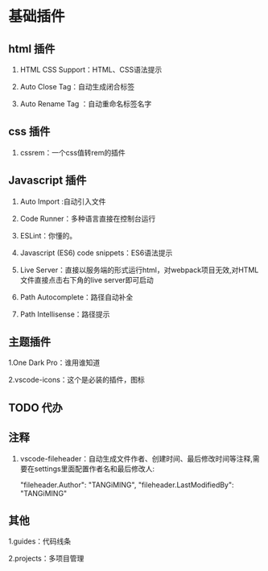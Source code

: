 # 基础插件

## html 插件

1. HTML CSS Support：HTML、CSS语法提示

2. Auto Close Tag：自动生成闭合标签

3. Auto Rename Tag ：自动重命名标签名字

## css 插件

1. cssrem：一个css值转rem的插件

## Javascript 插件

1. Auto Import :自动引入文件

2. Code Runner：多种语言直接在控制台运行

3. ESLint：你懂的。

4. Javascript (ES6) code snippets：ES6语法提示

5. Live Server：直接以服务端的形式运行html，对webpack项目无效,对HTML文件直接点击右下角的live server即可启动

6. Path Autocomplete：路径自动补全

7. Path Intellisense：路径提示


## 主题插件

1.One Dark Pro：谁用谁知道

2.vscode-icons：这个是必装的插件，图标

## TODO 代办

## 注释

1. vscode-fileheader：自动生成文件作者、创建时间、最后修改时间等注释,需要在settings里面配置作者名和最后修改人:

    "fileheader.Author": "TANGiMING",
    "fileheader.LastModifiedBy": "TANGiMING"

## 其他

1.guides：代码线条

2.projects：多项目管理
